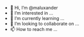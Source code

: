 - 👋 Hi, I’m @maluxander
- 👀 I’m interested in ...
- 🌱 I’m currently learning ...
- 💞️ I’m looking to collaborate on ...
- 📫 How to reach me ...

<!---
maluxander/maluxander is a ✨ special ✨ repository because its `README.md` (this file) appears on your GitHub profile.
You can click the Preview link to take a look at your changes.
--->
